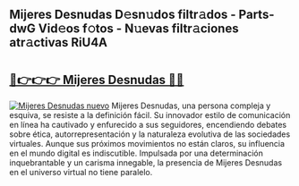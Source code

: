 ## Mijeres Desnudas D𝚎sn𝚞dos filtr𝚊dos - Parts-dwG Vid𝚎os f𝚘tos - N𝚞evas filtr𝚊ciones atr𝚊ctivas RiU4A

# <h2><a href="http://mb6pztg.tromn.icu/?c=Mijeres+Desnudas">🔗👉👉👉 Mijeres Desnudas 🔗🔗</a></h2>

[![Mijeres Desnudas nuevo](https://i.imgur.com/pEAQMta.gif)](http://mb6pztg.tromn.icu/?c=Mijeres+Desnudas)
Mijeres Desnudas, una persona compleja y esquiva, se resiste a la definición fácil. Su innovador estilo de comunicación en línea ha cautivado y enfurecido a sus seguidores, encendiendo debates sobre ética, autorrepresentación y la naturaleza evolutiva de las sociedades virtuales. Aunque sus próximos movimientos no están claros, su influencia en el mundo digital es indiscutible. Impulsada por una determinación inquebrantable y un carisma innegable, la presencia de Mijeres Desnudas en el universo virtual no tiene paralelo.
